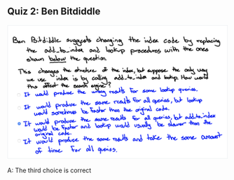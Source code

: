 ## Quiz 2: Ben Bitdiddle

![alt text](./media/quiz-02-ben-bitdiddle.JPG "ben bitdiddle")

A: The third choice is correct
